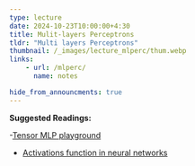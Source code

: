 ```yaml
---
type: lecture
date: 2024-10-23T10:00:00+4:30
title: Mulit-layers Perceptrons
tldr: "Multi layers Perceptrons"
thumbnail: /_images/lecture_mlperc/thum.webp
links: 
    - url: /mlperc/
      name: notes

hide_from_announcments: true
---
```


**Suggested Readings:**

-[Tensor MLP playground](https://playground.tensorflow.org/)
- [Activations function in neural networks](https://www.v7labs.com/blog/neural-networks-activation-functions)
